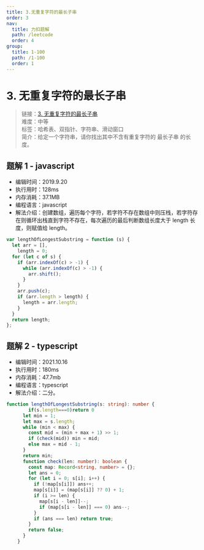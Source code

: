 ```yaml
---
title: 3.无重复字符的最长子串
order: 3
nav:
  title: 力扣题解
  path: /leetcode
  order: 4
group:
  title: 1-100
  path: /1-100
  order: 1
---
```


# 3. 无重复字符的最长子串

> 链接：[3. 无重复字符的最长子串](https://leetcode-cn.com/problems/longest-substring-without-repeating-characters/)  
> 难度：中等  
> 标签：哈希表、双指针、字符串、滑动窗口  
> 简介：给定一个字符串，请你找出其中不含有重复字符的 最长子串 的长度。

## 题解 1 - javascript

- 编辑时间：2019.9.20
- 执行用时：128ms
- 内存消耗：37.1MB
- 编程语言：javascript
- 解法介绍：创建数组，遍历每个字符，若字符不存在数组中则压栈，若字符存在则循环出栈直到字符不存在，每次遍历的最后判断数组长度大于 length 长度，则赋值给 length。

```javascript
var lengthOfLongestSubstring = function (s) {
  let arr = [],
    length = 0;
  for (let c of s) {
    if (arr.indexOf(c) > -1) {
      while (arr.indexOf(c) > -1) {
        arr.shift();
      }
    }
    arr.push(c);
    if (arr.length > length) {
      length = arr.length;
    }
  }
  return length;
};
```
## 题解 2 - typescript
- 编辑时间：2021.10.16
- 执行用时：180ms
- 内存消耗：47.7mb
- 编程语言：typescript
- 解法介绍：二分。
```typescript
function lengthOfLongestSubstring(s: string): number {
        if(s.length===0)return 0
      let min = 1;
      let max = s.length;
      while (min < max) {
        const mid = (min + max + 1) >> 1;
        if (check(mid)) min = mid;
        else max = mid - 1;
      }
      return min;
      function check(len: number): boolean {
        const map: Record<string, number> = {};
        let ans = 0;
        for (let i = 0; s[i]; i++) {
          if (!map[s[i]]) ans++;
          map[s[i]] = (map[s[i]] ?? 0) + 1;
          if (i >= len) {
            map[s[i - len]]--;
            if (map[s[i - len]] === 0) ans--;
          }
          if (ans === len) return true;
        }
        return false;
      }
    }
```
